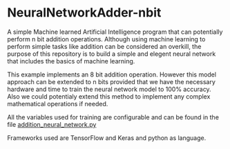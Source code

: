 # NeuralNetworkAdder-nbit

A simple Machine learned Artificial Intelligence program that can potentially perform n bit addition operations. Although using machine learning to perform simple tasks like addition can be considered an overkill, the purpose of this repository is to build a simple and elegent neural network that includes the basics of machine learning.

This example implements an 8 bit addition operation. However this model approach can be extended to n bits provided that we have the necessary hardware and time to train the neural network model to 100% accuracy. Also we could potentialy extend this method to implement any complex mathematical operations if needed.

All the variables used for training are configurable and can be found in the file [addition_neural_network.py](core/addition_neural_network.py)

Frameworks used are TensorFlow and Keras and python as language.
